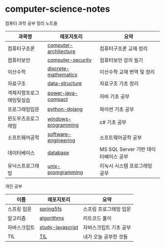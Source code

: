 # computer-science-notes

컴퓨터 과학 공부 정리 노트들



| 과목명                   | 레포지토리                                                   | 요약                                 |
| ------------------------ | ------------------------------------------------------------ | ------------------------------------ |
| 컴퓨터구조론             | [computer-architecture](https://github.com/leegwae/computer-architecture) | 컴퓨터구조론 교재 정리               |
| 컴퓨터보안               | [computer-security](https://github.com/leegwae/computer-security.git) | 컴퓨터보안 강의 필기                 |
| 이산수학                 | [discrete-mathematics](https://github.com/leegwae/discrete-mathematics) | 이산수학 교재 번역 및 정리           |
| 자료구조                 | [data-structure](https://github.com/leegwae/data-structure.git) | 자료구조 기초 정리                   |
| 객체지향프로그래밍및실습 | [power-java-compact](https://github.com/leegwae/power-java-compact) | 자바 기초 공부                       |
| 프로그래밍입문           | [python-dojang](https://github.com/leegwae/python-dojang)    | 파이썬 기초 공부                     |
| 윈도우즈프로그래밍       | [windows-programming](https://github.com/leegwae/windows-programming) | c# 기초 공부                         |
| 소프트웨어공학           | [software-engineering](https://github.com/leegwae/software-engineering) | 소프트웨어공학 공부                  |
| 데이터베이스             | [database](https://github.com/leegwae/database)              | MS SQL Server 기반 데이터베이스 공부 |
| 유닉스프로그래밍         | [unix-promgramming](https://github.com/leegwae/unix-programming) | 리눅시 시스템 프로그래밍 공부        |





개인 공부



| 이름         | 레포지토리                                                   | 요약                   |
| ------------ | ------------------------------------------------------------ | ---------------------- |
| 스프링 입문  | [spring5fs](https://github.com/leegwae/spring5fs)            | 스프링 프로그래밍 입문 |
| 알고리즘     | [algorithms](https://github.com/leegwae/algorithms.git)      | 리트코드 풀이          |
| 자바스크립트 | [study-javascript](https://github.com/leegwae/study-javascript) | 자바스크립트 기초 공부 |
| TIL          | [TIL](https://github.com/leegwae/TIL)                        | 내가 오늘 공부한 것들  |

